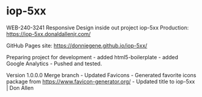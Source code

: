 # iop-5xx

WEB-240-3241 Responsive Design inside out project iop-5xx
      Production: https://iop-5xx.donaldallenjr.com/

GitHub Pages site: https://donniegene.github.io/iop-5xx/

Preparing project for development
      - added html5-boilerplate
      - added Google Analytics
      - Pushed and tested.

Version 1.0.0.0
      Merge branch - Updated Favicons
            - Generated favorite icons package from https://www.favicon-generator.org/
            - Updated title to iop-5xx | Don Allen
